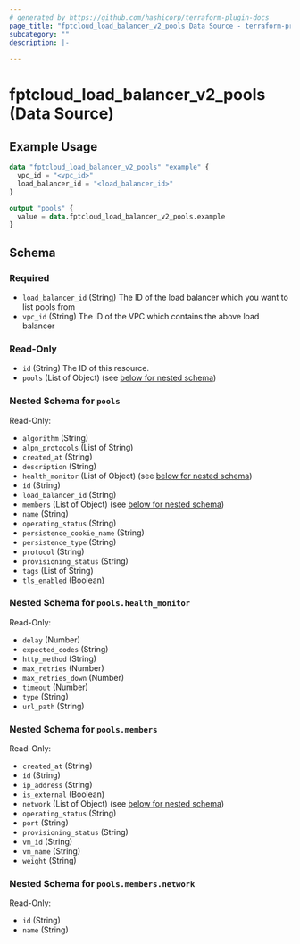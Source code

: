 ```yaml
---
# generated by https://github.com/hashicorp/terraform-plugin-docs
page_title: "fptcloud_load_balancer_v2_pools Data Source - terraform-provider-fptcloud"
subcategory: ""
description: |-
  
---
```


# fptcloud_load_balancer_v2_pools (Data Source)



## Example Usage

```terraform
data "fptcloud_load_balancer_v2_pools" "example" {
  vpc_id = "<vpc_id>"
  load_balancer_id = "<load_balancer_id>"
}

output "pools" {
  value = data.fptcloud_load_balancer_v2_pools.example
}
```

<!-- schema generated by tfplugindocs -->
## Schema

### Required

- `load_balancer_id` (String) The ID of the load balancer which you want to list pools from
- `vpc_id` (String) The ID of the VPC which contains the above load balancer

### Read-Only

- `id` (String) The ID of this resource.
- `pools` (List of Object) (see [below for nested schema](#nestedatt--pools))

<a id="nestedatt--pools"></a>
### Nested Schema for `pools`

Read-Only:

- `algorithm` (String)
- `alpn_protocols` (List of String)
- `created_at` (String)
- `description` (String)
- `health_monitor` (List of Object) (see [below for nested schema](#nestedobjatt--pools--health_monitor))
- `id` (String)
- `load_balancer_id` (String)
- `members` (List of Object) (see [below for nested schema](#nestedobjatt--pools--members))
- `name` (String)
- `operating_status` (String)
- `persistence_cookie_name` (String)
- `persistence_type` (String)
- `protocol` (String)
- `provisioning_status` (String)
- `tags` (List of String)
- `tls_enabled` (Boolean)

<a id="nestedobjatt--pools--health_monitor"></a>
### Nested Schema for `pools.health_monitor`

Read-Only:

- `delay` (Number)
- `expected_codes` (String)
- `http_method` (String)
- `max_retries` (Number)
- `max_retries_down` (Number)
- `timeout` (Number)
- `type` (String)
- `url_path` (String)


<a id="nestedobjatt--pools--members"></a>
### Nested Schema for `pools.members`

Read-Only:

- `created_at` (String)
- `id` (String)
- `ip_address` (String)
- `is_external` (Boolean)
- `network` (List of Object) (see [below for nested schema](#nestedobjatt--pools--members--network))
- `operating_status` (String)
- `port` (String)
- `provisioning_status` (String)
- `vm_id` (String)
- `vm_name` (String)
- `weight` (String)

<a id="nestedobjatt--pools--members--network"></a>
### Nested Schema for `pools.members.network`

Read-Only:

- `id` (String)
- `name` (String)
